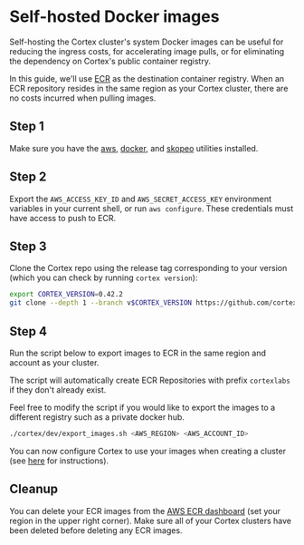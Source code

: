 # Self-hosted Docker images

Self-hosting the Cortex cluster's system Docker images can be useful for reducing the ingress costs, for accelerating image pulls, or for eliminating the dependency on Cortex's public container registry.

In this guide, we'll use [ECR](https://aws.amazon.com/ecr/) as the destination container registry. When an ECR repository resides in the same region as your Cortex cluster, there are no costs incurred when pulling images.

## Step 1

Make sure you have the [aws](https://docs.aws.amazon.com/cli/latest/userguide/install-cliv1.html), [docker](https://docs.docker.com/get-docker/), and [skopeo](https://github.com/containers/skopeo/blob/master/install.md) utilities installed.

## Step 2

Export the `AWS_ACCESS_KEY_ID` and `AWS_SECRET_ACCESS_KEY` environment variables in your current shell, or run `aws configure`. These credentials must have access to push to ECR.

## Step 3

Clone the Cortex repo using the release tag corresponding to your version (which you can check by running `cortex version`):

<!-- CORTEX_VERSION_README -->

```bash
export CORTEX_VERSION=0.42.2
git clone --depth 1 --branch v$CORTEX_VERSION https://github.com/cortexlabs/cortex.git
```

## Step 4

Run the script below to export images to ECR in the same region and account as your cluster.

The script will automatically create ECR Repositories with prefix `cortexlabs` if they don't already exist.

Feel free to modify the script if you would like to export the images to a different registry such as a private docker hub.

```bash
./cortex/dev/export_images.sh <AWS_REGION> <AWS_ACCOUNT_ID>
```

You can now configure Cortex to use your images when creating a cluster (see [here](../management/create.md) for instructions).

## Cleanup

You can delete your ECR images from the [AWS ECR dashboard](https://console.aws.amazon.com/ecr/repositories) (set your region in the upper right corner). Make sure all of your Cortex clusters have been deleted before deleting any ECR images.
